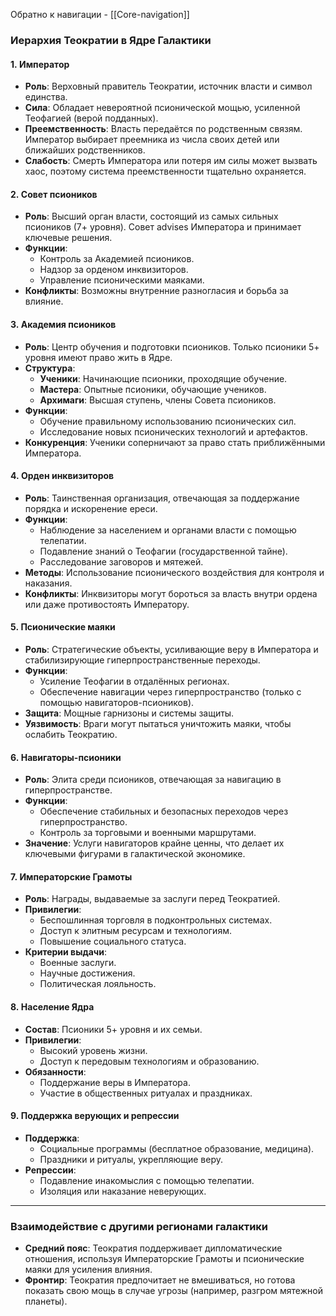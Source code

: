 Обратно к навигации - [[Core-navigation]]
### **Иерархия Теократии в Ядре Галактики**

#### 1. **Император**

- **Роль**: Верховный правитель Теократии, источник власти и символ единства.
- **Сила**: Обладает невероятной псионической мощью, усиленной Теофагией (верой подданных).
- **Преемственность**: Власть передаётся по родственным связям. Император выбирает преемника из числа своих детей или ближайших родственников.
- **Слабость**: Смерть Императора или потеря им силы может вызвать хаос, поэтому система преемственности тщательно охраняется.
#### 2. **Совет псиоников**

- **Роль**: Высший орган власти, состоящий из самых сильных псиоников (7+ уровня). Совет advises Императора и принимает ключевые решения.
- **Функции**:
    - Контроль за Академией псиоников.
    - Надзор за орденом инквизиторов.
    - Управление псионическими маяками.
- **Конфликты**: Возможны внутренние разногласия и борьба за влияние.

#### 3. **Академия псиоников**

- **Роль**: Центр обучения и подготовки псиоников. Только псионики 5+ уровня имеют право жить в Ядре.
- **Структура**:
    - **Ученики**: Начинающие псионики, проходящие обучение.
    - **Мастера**: Опытные псионики, обучающие учеников.
    - **Архимаги**: Высшая ступень, члены Совета псиоников.
- **Функции**:
    - Обучение правильному использованию псионических сил.
    - Исследование новых псионических технологий и артефактов.
- **Конкуренция**: Ученики соперничают за право стать приближёнными Императора.

#### 4. **Орден инквизиторов**

- **Роль**: Таинственная организация, отвечающая за поддержание порядка и искоренение ереси.
- **Функции**:
    - Наблюдение за населением и органами власти с помощью телепатии.
    - Подавление знаний о Теофагии (государственной тайне).
    - Расследование заговоров и мятежей.
- **Методы**: Использование псионического воздействия для контроля и наказания.
- **Конфликты**: Инквизиторы могут бороться за власть внутри ордена или даже противостоять Императору.

#### 5. **Псионические маяки**

- **Роль**: Стратегические объекты, усиливающие веру в Императора и стабилизирующие гиперпространственные переходы.
- **Функции**:
    - Усиление Теофагии в отдалённых регионах.
    - Обеспечение навигации через гиперпространство (только с помощью навигаторов-псиоников).
- **Защита**: Мощные гарнизоны и системы защиты.
- **Уязвимость**: Враги могут пытаться уничтожить маяки, чтобы ослабить Теократию.

#### 6. **Навигаторы-псионики**

- **Роль**: Элита среди псиоников, отвечающая за навигацию в гиперпространстве.
- **Функции**:
    - Обеспечение стабильных и безопасных переходов через гиперпространство.
    - Контроль за торговыми и военными маршрутами.
- **Значение**: Услуги навигаторов крайне ценны, что делает их ключевыми фигурами в галактической экономике.

#### 7. **Императорские Грамоты**

- **Роль**: Награды, выдаваемые за заслуги перед Теократией.
- **Привилегии**:
    - Беспошлинная торговля в подконтрольных системах.
    - Доступ к элитным ресурсам и технологиям.
    - Повышение социального статуса.
- **Критерии выдачи**:
    - Военные заслуги.
    - Научные достижения.
    - Политическая лояльность.

#### 8. **Население Ядра**

- **Состав**: Псионики 5+ уровня и их семьи.
- **Привилегии**:
    - Высокий уровень жизни.
    - Доступ к передовым технологиям и образованию.
- **Обязанности**:
    - Поддержание веры в Императора.
    - Участие в общественных ритуалах и праздниках.

#### 9. **Поддержка верующих и репрессии**

- **Поддержка**:
    - Социальные программы (бесплатное образование, медицина).
    - Праздники и ритуалы, укрепляющие веру.
- **Репрессии**:
    - Подавление инакомыслия с помощью телепатии.
    - Изоляция или наказание неверующих.

---
### **Взаимодействие с другими регионами галактики**

- **Средний пояс**: Теократия поддерживает дипломатические отношения, используя Императорские Грамоты и псионические маяки для усиления влияния.
- **Фронтир**: Теократия предпочитает не вмешиваться, но готова показать свою мощь в случае угрозы (например, разгром мятежной планеты).